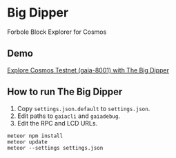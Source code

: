 # Big Dipper
Forbole Block Explorer for Cosmos

## Demo
[Explore Cosmos Testnet (gaia-8001) with The Big Dipper](https://bigdipper.forbole.com)

## How to run The Big Dipper

1. Copy `settings.json.default` to `settings.json`.
2. Edit paths to `gaiacli` and `gaiadebug`.
3. Edit the RPC and LCD URLs.

```
meteor npm install
meteor update
meteor --settings settings.json
```
